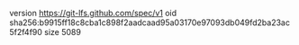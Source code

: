 version https://git-lfs.github.com/spec/v1
oid sha256:b9915ff18c8cba1c898f2aadcaad95a03170e97093db049fd2ba23ac5f2f4f90
size 5089
